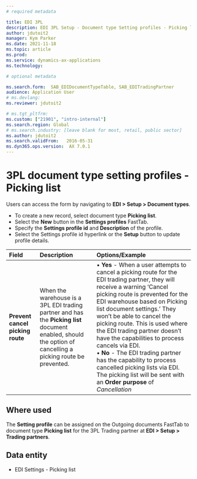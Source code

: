 ```yaml
---
# required metadata

title: EDI 3PL
description: EDI 3PL Setup - Document type Setting profiles - Picking list
author: jdutoit2
manager: Kym Parker
ms.date: 2021-11-18
ms.topic: article
ms.prod: 
ms.service: dynamics-ax-applications
ms.technology: 

# optional metadata

ms.search.form:  SAB_EDIDocumentTypeTable, SAB_EDITradingPartner
audience: Application User
# ms.devlang: 
ms.reviewer: jdutoit2

# ms.tgt_pltfrm: 
ms.custom: ["21901", "intro-internal"]
ms.search.region: Global
# ms.search.industry: [leave blank for most, retail, public sector]
ms.author: jdutoit2
ms.search.validFrom:   2016-05-31
ms.dyn365.ops.version:  AX 7.0.1
---
```


# 3PL document type setting profiles - Picking list

Users can access the form by navigating to **EDI > Setup > Document types**.

- To create a new record, select document type **Picking list**.
- Select the **New** button in the **Settings profiles** FastTab.
- Specify the **Settings profile id** and **Description** of the profile.
- Select the Settings profile id hyperlink or the **Setup** button to update profile details.

**Field**           |	**Description**	                          | **Options/Example**
:-------            |:-------                                   |:----------
**Prevent cancel picking route**  |	When the warehouse is a 3PL EDI trading partner and has the **Picking list** document enabled, should the option of cancelling a picking route be prevented. 	| •	**Yes** - When a user attempts to cancel a picking route for the EDI trading partner, they will receive a warning ‘Cancel picking route is prevented for the EDI warehouse based on Picking list document settings.’ They won’t be able to cancel the picking route. This is used where the EDI trading partner doesn’t have the capabilities to process cancels via EDI. <br> •	**No** - The EDI trading partner has the capability to process cancelled picking lists via EDI. The picking list will be sent with an **Order purpose** of _Cancellation_

## Where used
The **Setting profile** can be assigned on the Outgoing documents FastTab to document type **Picking list** for the 3PL Trading partner at **EDI > Setup > Trading partners**.

## Data entity
- EDI Settings - Picking list
